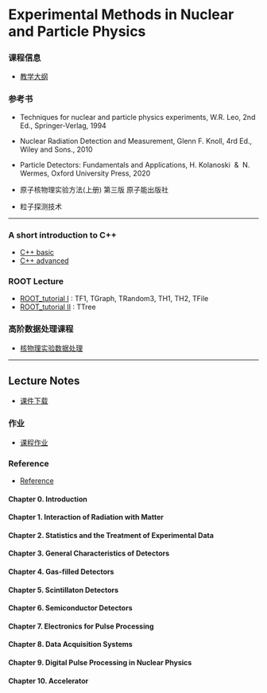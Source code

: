 # Experimental Methods in Nuclear and Particle Physics

### 课程信息
- [教学大纲](Syllabus.md)

### 参考书 

- Techniques for nuclear and particle physics experiments, W.R. Leo, 2nd Ed., Springer-Verlag, 1994
- Nuclear Radiation Detection and Measurement, Glenn F. Knoll, 4rd Ed., Wiley and Sons., 2010
- Particle Detectors: Fundamentals and Applications, H. Kolanoski  &  N. Wermes, Oxford University Press, 2020

- 原子核物理实验方法(上册) 第三版 原子能出版社
- 粒子探测技术

---  

### A short introduction to C++
 - [C++ basic](https://zhihuanli.github.io/Experimental-Data-Analysis-Course/chapt0/introduction_basic.html)
 - [C++ advanced](https://zhihuanli.github.io/Experimental-Data-Analysis-Course/chapt0/introduction_advanced.html)

### ROOT Lecture
- [ROOT_tutorial I](https://zhihuanli.github.io/Experimental-Method-in-Nuclear-Physics/ROOT/ROOT_I.html)   : TF1, TGraph, TRandom3, TH1, TH2, TFile
- [ROOT_tutorial II](https://zhihuanli.github.io/Experimental-Method-in-Nuclear-Physics/ROOT/ROOT_II.html) : TTree

 
### 高阶数据处理课程
 - [核物理实验数据处理](https://zhihuanli.github.io/Experimental-Data-Analysis-Course/)
 
---

## Lecture Notes
* [课件下载](https://disk.pku.edu.cn/link/AA8B20FAD9A1D440D69B2875E4231E0B4B)
 
### 作业
- [课程作业](coursework.md)  

### Reference
- [Reference](reference.md)

#### Chapter 0. Introduction

#### Chapter 1. Interaction of Radiation with Matter 
    
#### Chapter 2. Statistics and the Treatment of Experimental Data

#### Chapter 3. General Characteristics of Detectors

#### Chapter 4. Gas-filled Detectors

#### Chapter 5. Scintillaton Detectors

#### Chapter 6. Semiconductor Detectors

#### Chapter 7. Electronics for Pulse Processing

#### Chapter 8. Data Acquisition Systems

#### Chapter 9. Digital Pulse Processing in Nuclear Physics

#### Chapter 10. Accelerator


